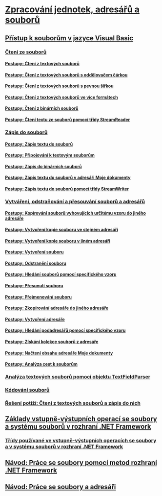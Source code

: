 # [Zpracování jednotek, adresářů a souborů](processing.md)
## [Přístup k souborům v jazyce Visual Basic](file-access.md)
### [Čtení ze souborů](reading-from-files.md)
#### [Postupy: Čtení z textových souborů](how-to-read-from-text-files.md)
#### [Postupy: Čtení z textových souborů s oddělovačem čárkou](how-to-read-from-comma-delimited-text-files.md)
#### [Postupy: Čtení z textových souborů s pevnou šířkou](how-to-read-from-fixed-width-text-files.md)
#### [Postupy: Čtení z textových souborů ve více formátech](how-to-read-from-text-files-with-multiple-formats.md)
#### [Postupy: Čtení z binárních souborů](how-to-read-from-binary-files.md)
#### [Postupy: Čtení textu ze souborů pomocí třídy StreamReader](how-to-read-text-from-files-with-a-streamreader.md)
### [Zápis do souborů](writing-to-files.md)
#### [Postupy: Zápis textu do souborů](how-to-write-text-to-files.md)
#### [Postupy: Připojování k textovým souborům](how-to-append-to-text-files.md)
#### [Postupy: Zápis do binárních souborů](how-to-write-to-binary-files.md)
#### [Postupy: Zápis textu do souborů v adresáři Moje dokumenty](how-to-write-text-to-files-in-the-my-documents-directory.md)
#### [Postupy: Zápis textu do souborů pomocí třídy StreamWriter](how-to-write-text-to-files-with-a-streamwriter.md)
### [Vytváření, odstraňování a přesouvání souborů a adresářů](creating-deleting-and-moving-files-and-directories.md)
#### [Postupy: Kopírování souborů vyhovujících určitému vzoru do jiného adresáře](how-to-copy-files-with-a-specific-pattern-to-a-directory.md)
#### [Postupy: Vytvoření kopie souboru ve stejném adresáři](how-to-create-a-copy-of-a-file-in-the-same-directory.md)
#### [Postupy: Vytvoření kopie souboru v jiném adresáři](how-to-create-a-copy-of-a-file-in-a-different-directory.md)
#### [Postupy: Vytvoření souboru](how-to-create-a-file.md)
#### [Postupy: Odstranění souboru](how-to-delete-a-file.md)
#### [Postupy: Hledání souborů pomocí specifického vzoru](how-to-find-files-with-a-specific-pattern.md)
#### [Postupy: Přesunutí souboru](how-to-move-a-file.md)
#### [Postupy: Přejmenování souboru](how-to-rename-a-file.md)
#### [Postupy: Zkopírování adresáře do jiného adresáře](how-to-copy-a-directory-to-another-directory.md)
#### [Postupy: Vytvoření adresáře](how-to-create-a-directory.md)
#### [Postupy: Hledání podadresářů pomocí specifického vzoru](how-to-find-subdirectories-with-a-specific-pattern.md)
#### [Postupy: Získání kolekce souborů z adresáře](how-to-get-the-collection-of-files-in-a-directory.md)
#### [Postupy: Načtení obsahu adresáře Moje dokumenty](how-to-retrieve-the-contents-of-the-my-documents-directory.md)
#### [Postupy: Analýza cest k souborům](how-to-parse-file-paths.md)
### [Analýza textových souborů pomocí objektu TextFieldParser](parsing-text-files-with-the-textfieldparser-object.md)
### [Kódování souborů](file-encodings.md)
### [Řešení potíží: Čtení z textových souborů a zápis do nich](troubleshooting-reading-from-and-writing-to-text-files.md)
## [Základy vstupně-výstupních operací se soubory a systému souborů v rozhraní .NET Framework](basics-of-net-framework-file-io-and-the-file-system.md)
### [Třídy používané ve vstupně-výstupních operacích se soubory a v systému souborů v rozhraní .NET Framework](classes-used-in-net-framework-file-io-and-the-file-system.md)
## [Návod: Práce se soubory pomocí metod rozhraní .NET Framework](walkthrough-manipulating-files-by-using-net-framework-methods.md)
## [Návod: Práce se soubory a adresáři](walkthrough-manipulating-files-and-directories.md)
